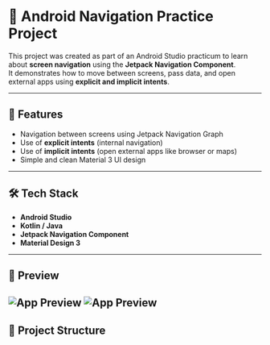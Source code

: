 # 🧭 Android Navigation Practice Project

This project was created as part of an Android Studio practicum to learn about **screen navigation** using the **Jetpack Navigation Component**.  
It demonstrates how to move between screens, pass data, and open external apps using **explicit and implicit intents**.

---

## 🚀 Features
- Navigation between screens using Jetpack Navigation Graph  
- Use of **explicit intents** (internal navigation)  
- Use of **implicit intents** (open external apps like browser or maps)  
- Simple and clean Material 3 UI design  

---

## 🛠️ Tech Stack
- **Android Studio**  
- **Kotlin / Java**  
- **Jetpack Navigation Component**  
- **Material Design 3**

---

## 📱 Preview
![App Preview](https://github.com/user-attachments/assets/f45adba9-0179-4929-af0a-9b2cea50e3f0)
![App Preview](https://github.com/user-attachments/assets/fcdf6c42-d295-4203-9477-b8217b22e89a)
---

## 📂 Project Structure
